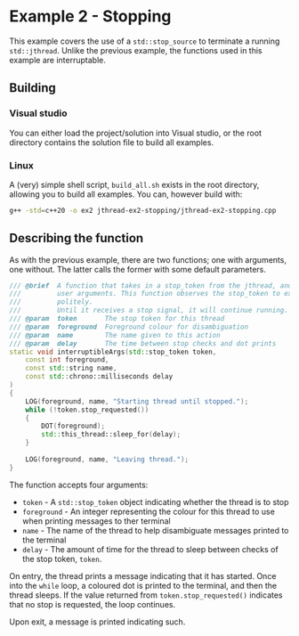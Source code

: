 # Example 2 - Stopping
This example covers the use of a `std::stop_source` to terminate a running `std::jthread`. Unlike the previous example, the functions used in this example are interruptable.

## Building
### Visual studio
You can either load the project/solution into Visual studio, or the root directory contains the solution file to build all examples.
### Linux
A (very) simple shell script, `build_all.sh` exists in the root directory, allowing you to build all examples. You can, however build with:

```bash:../build_all.sh [7]
g++ -std=c++20 -o ex2 jthread-ex2-stopping/jthread-ex2-stopping.cpp
```

## Describing the function
As with the previous example, there are two functions; one with arguments, one without. The latter calls the former with some default parameters.

```cpp:jthread-ex2-stopping.cpp [52-74]
/// @brief  A function that takes in a stop_token from the jthread, and three 
///         user arguments. This function observes the stop_token to exit 
///         politely.
///         Until it receives a stop signal, it will continue running.
/// @param  token       The stop token for this thread
/// @param  foreground  Foreground colour for disambiguation
/// @param  name        The name given to this action
/// @param  delay       The time between stop checks and dot prints
static void interruptibleArgs(std::stop_token token,
    const int foreground,
    const std::string name,
    const std::chrono::milliseconds delay
)
{
    LOG(foreground, name, "Starting thread until stopped.");
    while (!token.stop_requested())
    {
        DOT(foreground);
        std::this_thread::sleep_for(delay);
    }
    
    LOG(foreground, name, "Leaving thread.");
}
```

The function accepts four arguments:
- `token` - A `std::stop_token` object indicating whether the thread is to stop
- `foreground` - An integer representing the colour for this thread to use when printing messages to ther terminal
- `name` - The name of the thread to help disambiguate messages printed to the terminal
- `delay` - The amount of time for the thread to sleep between checks of the stop token, `token`.

On entry, the thread prints a message indicating that it has started. Once into the `while` loop, a coloured dot is printed to the terminal, and then the thread sleeps. If the value returned from `token.stop_requested()` indicates that no stop is requested, the loop continues.

Upon exit, a message is printed indicating such.




